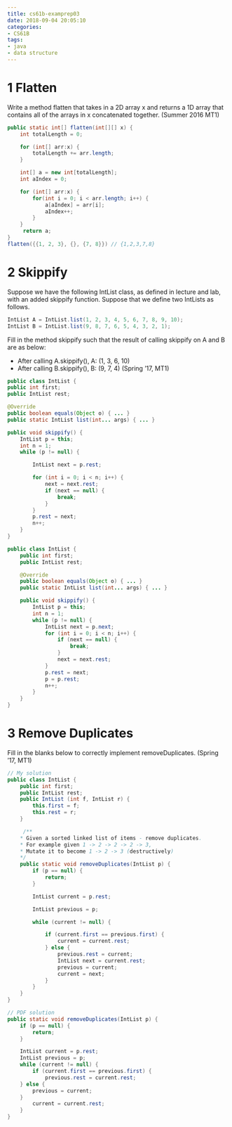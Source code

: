 ```yaml
---
title: cs61b-examprep03
date: 2018-09-04 20:05:10
categories:
- CS61B
tags:
- java
- data structure
---
```

# 1 Flatten
Write a method flatten that takes in a 2D array x and returns a 1D array that
contains all of the arrays in x concatenated together.
(Summer 2016 MT1)
```java
public static int[] flatten(int[][] x) {
    int totalLength = 0;

    for (int[] arr:x) {
        totalLength += arr.length;
    }

    int[] a = new int[totalLength];
    int aIndex = 0;

    for (int[] arr:x) {
        for(int i = 0; i < arr.length; i++) {
            a[aIndex] = arr[i];
            aIndex++;
        }
    }
     return a;
}
flatten({{1, 2, 3}, {}, {7, 8}}) // {1,2,3,7,8}
```
<!-- more -->
# 2 Skippify
Suppose we have the following IntList class, as defined in lecture and lab, with an
added skippify function.
Suppose that we define two IntLists as follows.

```java
IntList A = IntList.list(1, 2, 3, 4, 5, 6, 7, 8, 9, 10);
IntList B = IntList.list(9, 8, 7, 6, 5, 4, 3, 2, 1);
```
Fill in the method skippify such that the result of calling skippify on A and B
are as below:
- After calling A.skippify(), A: (1, 3, 6, 10)
- After calling B.skippify(), B: (9, 7, 4)
(Spring ’17, MT1)
```java
public class IntList {
public int first;
public IntList rest;

@Override
public boolean equals(Object o) { ... }
public static IntList list(int... args) { ... }

public void skippify() {
    IntList p = this;
    int n = 1;
    while (p != null) {

        IntList next = p.rest;

        for (int i = 0; i < n; i++) {
            next = next.rest;
            if (next == null) {
                break;
            }
        }
        p.rest = next;
        n++;
    }
}
```
```java
public class IntList {
    public int first;
    public IntList rest;

    @Override
    public boolean equals(Object o) { ... }
    public static IntList list(int... args) { ... }

    public void skippify() {
        IntList p = this;
        int n = 1;
        while (p != null) {
            IntList next = p.next;
            for (int i = 0; i < n; i++) {
                if (next == null) {
                    break;
                }
                next = next.rest;
            }
            p.rest = next;
            p = p.rest;
            n++;
        }
    }
}
```
# 3 Remove Duplicates
Fill in the blanks below to correctly implement removeDuplicates.
(Spring ’17, MT1)
```java
// My solution
public class IntList {
    public int first;
    public IntList rest;
    public IntList (int f, IntList r) {
        this.first = f;
        this.rest = r;
    }

     /**
    * Given a sorted linked list of items - remove duplicates.
    * For example given 1 -> 2 -> 2 -> 2 -> 3,
    * Mutate it to become 1 -> 2 -> 3 (destructively)
    */
    public static void removeDuplicates(IntList p) {
        if (p == null) {
            return;
        }

        IntList current = p.rest;

        IntList previous = p;

        while (current != null) {

            if (current.first == previous.first) {
                current = current.rest;
            } else {
                previous.rest = current;
                IntList next = current.rest;
                previous = current;
                current = next;
            }
        }
    }
}
```
```java
// PDF solution
public static void removeDuplicates(IntList p) {
    if (p == null) {
        return;
    }

    IntList current = p.rest;
    IntList previous = p;
    while (current != null) {
        if (current.first == previous.first) {
            previous.rest = current.rest;
    } else {
        previous = current;
    }
        current = current.rest;
    }
}
```
